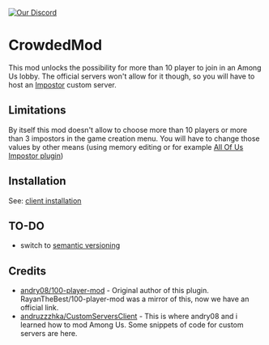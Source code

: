 [![Our Discord](https://img.shields.io/discord/787008412482797598?color=7289da&label=DISCORD&style=for-the-badge)](https://discord.gg/XEc7PdDTyn)
# CrowdedMod
This mod unlocks the possibility for more than 10 player to join in an Among Us lobby.
The official servers won't allow for it though, so you will have to host an [Impostor](https://github.com/Impostor/Impostor) custom server.


## Limitations
By itself this mod doesn't allow to choose more than 10 players or more than 3 impostors in the game creation menu.
You will have to change those values by other means (using memory editing or for example [All Of Us Impostor plugin](https://github.com/XtraCube/AllOfUsBot))

## Installation
See: [client installation](https://github.com/CrowdedMods/CrowdedMod/wiki/Client-Installation)

## TO-DO
- switch to [semantic versioning](https://semver.org/)

## Credits
- [andry08/100-player-mod](https://github.com/andry08/100-player-mod) - Original author of this plugin. RayanTheBest/100-player-mod was a mirror of this, now we have an official link.
- [andruzzzhka/CustomServersClient](https://github.com/andruzzzhka/CustomServersClient) - This is where andry08 and i learned how to mod Among Us. Some snippets of code for custom servers are here.

